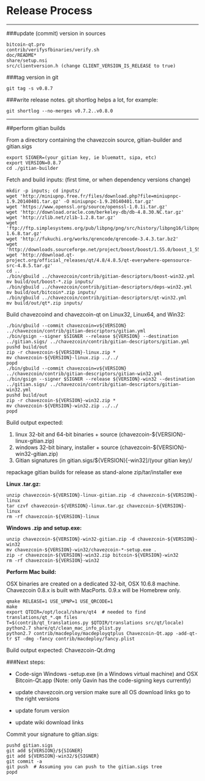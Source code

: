Release Process
====================

* * *

###update (commit) version in sources


	bitcoin-qt.pro
	contrib/verifysfbinaries/verify.sh
	doc/README*
	share/setup.nsi
	src/clientversion.h (change CLIENT_VERSION_IS_RELEASE to true)

###tag version in git

	git tag -s v0.8.7

###write release notes. git shortlog helps a lot, for example:

	git shortlog --no-merges v0.7.2..v0.8.0

* * *

##perform gitian builds

 From a directory containing the chavezcoin source, gitian-builder and gitian.sigs
  
	export SIGNER=(your gitian key, ie bluematt, sipa, etc)
	export VERSION=0.8.7
	cd ./gitian-builder

 Fetch and build inputs: (first time, or when dependency versions change)

	mkdir -p inputs; cd inputs/
	wget 'http://miniupnp.free.fr/files/download.php?file=miniupnpc-1.9.20140401.tar.gz' -O miniupnpc-1.9.20140401.tar.gz'
	wget 'https://www.openssl.org/source/openssl-1.0.1i.tar.gz'
	wget 'http://download.oracle.com/berkeley-db/db-4.8.30.NC.tar.gz'
	wget 'http://zlib.net/zlib-1.2.8.tar.gz'
	wget 'ftp://ftp.simplesystems.org/pub/libpng/png/src/history/libpng16/libpng-1.6.8.tar.gz'
	wget 'http://fukuchi.org/works/qrencode/qrencode-3.4.3.tar.bz2'
	wget 'http://downloads.sourceforge.net/project/boost/boost/1.55.0/boost_1_55_0.tar.bz2'
	wget 'http://download.qt-project.org/official_releases/qt/4.8/4.8.5/qt-everywhere-opensource-src-4.8.5.tar.gz'
	cd ..
	./bin/gbuild ../chavezcoin/contrib/gitian-descriptors/boost-win32.yml
	mv build/out/boost-*.zip inputs/
	./bin/gbuild ../chavezcoin/contrib/gitian-descriptors/deps-win32.yml
	mv build/out/bitcoin*.zip inputs/
	./bin/gbuild ../chavezcoin/contrib/gitian-descriptors/qt-win32.yml
	mv build/out/qt*.zip inputs/

 Build chavezcoind and chavezcoin-qt on Linux32, Linux64, and Win32:
  
	./bin/gbuild --commit chavezcoin=v${VERSION} ../chavezcoin/contrib/gitian-descriptors/gitian.yml
	./bin/gsign --signer $SIGNER --release ${VERSION} --destination ../gitian.sigs/ ../chavezcoin/contrib/gitian-descriptors/gitian.yml
	pushd build/out
	zip -r chavezcoin-${VERSION}-linux.zip *
	mv chavezcoin-${VERSION}-linux.zip ../../
	popd
	./bin/gbuild --commit chavezcoin=v${VERSION} ../chavezcoin/contrib/gitian-descriptors/gitian-win32.yml
	./bin/gsign --signer $SIGNER --release ${VERSION}-win32 --destination ../gitian.sigs/ ../chavezcoin/contrib/gitian-descriptors/gitian-win32.yml
	pushd build/out
	zip -r chavezcoin-${VERSION}-win32.zip *
	mv chavezcoin-${VERSION}-win32.zip ../../
	popd

  Build output expected:

  1. linux 32-bit and 64-bit binaries + source (chavezcoin-${VERSION}-linux-gitian.zip)
  2. windows 32-bit binary, installer + source (chavezcoin-${VERSION}-win32-gitian.zip)
  3. Gitian signatures (in gitian.sigs/${VERSION}[-win32]/(your gitian key)/

repackage gitian builds for release as stand-alone zip/tar/installer exe

**Linux .tar.gz:**

	unzip chavezcoin-${VERSION}-linux-gitian.zip -d chavezcoin-${VERSION}-linux
	tar czvf chavezcoin-${VERSION}-linux.tar.gz chavezcoin-${VERSION}-linux
	rm -rf chavezcoin-${VERSION}-linux

**Windows .zip and setup.exe:**

	unzip chavezcoin-${VERSION}-win32-gitian.zip -d chavezcoin-${VERSION}-win32
	mv chavezcoin-${VERSION}-win32/chavezcoin-*-setup.exe .
	zip -r chavezcoin-${VERSION}-win32.zip bitcoin-${VERSION}-win32
	rm -rf chavezcoin-${VERSION}-win32

**Perform Mac build:**

  OSX binaries are created on a dedicated 32-bit, OSX 10.6.8 machine.
  Chavezcoin 0.8.x is built with MacPorts.  0.9.x will be Homebrew only.

	qmake RELEASE=1 USE_UPNP=1 USE_QRCODE=1
	make
	export QTDIR=/opt/local/share/qt4  # needed to find translations/qt_*.qm files
	T=$(contrib/qt_translations.py $QTDIR/translations src/qt/locale)
	python2.7 share/qt/clean_mac_info_plist.py
	python2.7 contrib/macdeploy/macdeployqtplus Chavezcoin-Qt.app -add-qt-tr $T -dmg -fancy contrib/macdeploy/fancy.plist

 Build output expected: Chavezcoin-Qt.dmg

###Next steps:

* Code-sign Windows -setup.exe (in a Windows virtual machine) and
  OSX Bitcoin-Qt.app (Note: only Gavin has the code-signing keys currently)

* update chavezcoin.org version
  make sure all OS download links go to the right versions

* update forum version

* update wiki download links

Commit your signature to gitian.sigs:

	pushd gitian.sigs
	git add ${VERSION}/${SIGNER}
	git add ${VERSION}-win32/${SIGNER}
	git commit -a
	git push  # Assuming you can push to the gitian.sigs tree
	popd

